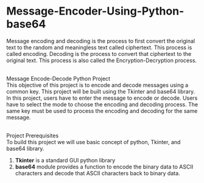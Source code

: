 # Message-Encoder-Using-Python-base64
Message encoding and decoding is the process to first convert the original text to the random and meaningless text called ciphertext. This process is called encoding. Decoding is the process to convert that ciphertext to the original text. This process is also called the Encryption-Decryption process.

<br>Message Encode-Decode Python Project</br>
This objective of this project is to encode and decode messages using a common key. This project will be built using the Tkinter and base64 library.
In this project, users have to enter the message to encode or decode. Users have to select the mode to choose the encoding and decoding process. The same key must be used to process the encoding and decoding for the same message.

<br>Project Prerequisites</br>
To build this project we will use basic concept of python, Tkinter, and base64 library.
1. <b>Tkinter</b> is a standard GUI python library
2. <b>base64</b> module provides a function to encode the binary data to ASCII characters and decode that ASCII characters back to binary data.
